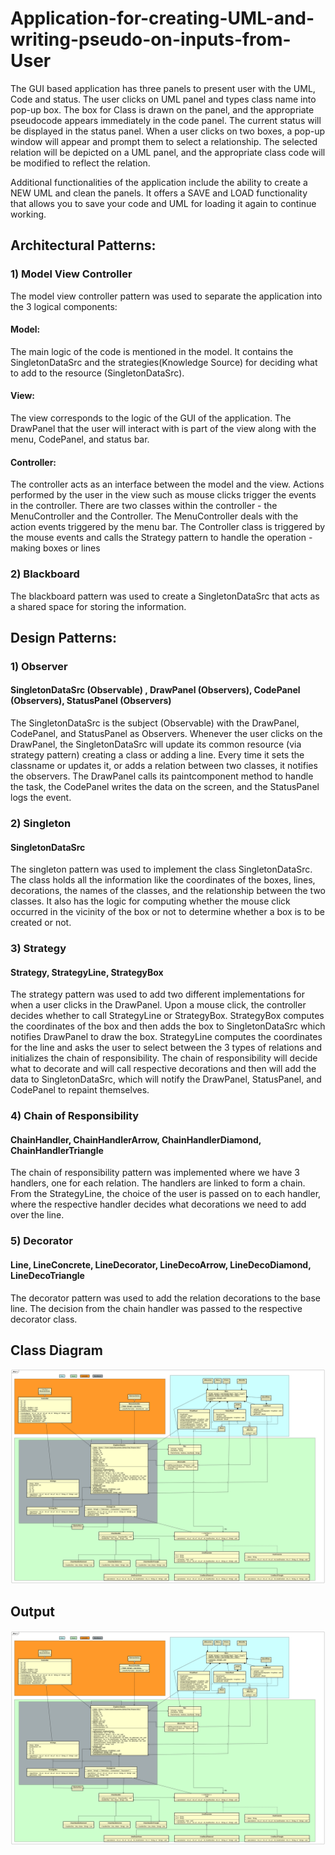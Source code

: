 # Application-for-creating-UML-and-writing-pseudo-on-inputs-from-User
The GUI based application has three panels to present user with the UML, Code and status. The user clicks on UML panel and types class name into pop-up box. The box for Class is drawn on the panel, and the appropriate pseudocode appears immediately in the code panel. The current status will be displayed in the status panel. When a user clicks on two boxes, a pop-up window will appear and prompt them to select a relationship. The selected relation will be depicted on a UML panel, and the appropriate class code will be modified to reflect the relation.

Additional functionalities of the application include the ability to create a NEW UML and clean the panels. It offers a SAVE and LOAD functionality that allows you to save your code and UML for loading it again to continue working.

## Architectural Patterns:
### 1) Model View Controller
The model view controller pattern was used to separate the application into the 3 logical components:
####    Model: 
The main logic of the code is mentioned in the model. It contains the SingletonDataSrc and the strategies(Knowledge Source) for deciding what to add to the resource (SingletonDataSrc).
####    View: 
The view corresponds to the logic of the GUI of the application. The DrawPanel that the user will interact with is part of the view along with the menu, CodePanel, and status bar.
####    Controller: 
The controller acts as an interface between the model and the view. Actions performed by the user in the view such as mouse clicks trigger the events in the controller. There are two classes within the controller - the MenuController and the Controller. The MenuController deals with the action events triggered by the menu bar. The Controller class is triggered by the mouse events and calls the Strategy pattern to handle the operation - making boxes or lines
### 2) Blackboard
The blackboard pattern was used to create a SingletonDataSrc that acts as a shared space for storing the information.

## Design Patterns:
### 1) Observer
#### SingletonDataSrc (Observable) , DrawPanel (Observers), CodePanel (Observers), StatusPanel (Observers)
The SingletonDataSrc is the subject (Observable) with the DrawPanel, CodePanel, and StatusPanel as Observers. Whenever the user clicks on the DrawPanel, the SingletonDataSrc will update its common resource (via strategy pattern) creating a class or adding a line. Every time it sets the classname or updates it, or adds a relation between two classes, it notifies the observers. The  DrawPanel calls its paintcomponent method to handle the task, the CodePanel writes the data on the screen, and the StatusPanel logs the event. 

### 2) Singleton
#### SingletonDataSrc
The singleton pattern was used to implement the class SingletonDataSrc. The class holds all the information like the coordinates of the boxes, lines, decorations, the names of the classes, and the relationship between the two classes. It also has the logic for computing whether the mouse click occurred in the vicinity of the box or not to determine whether a box is to be created or not. 
### 3) Strategy
#### Strategy, StrategyLine, StrategyBox
The strategy pattern was used to add two different implementations for when a user clicks in the DrawPanel. Upon a mouse click, the controller decides whether to call StrategyLine or StrategyBox. StrategyBox computes the coordinates of the box and then adds the box to SingletonDataSrc which notifies DrawPanel to draw the box. StrategyLine computes the coordinates for the line and asks the user to select between the 3 types of relations and initializes the chain of responsibility. The chain of responsibility will decide what to decorate and will call respective decorations and then will add the data to SingletonDataSrc, which will notify the DrawPanel, StatusPanel, and CodePanel to repaint themselves.

### 4) Chain of Responsibility
#### ChainHandler, ChainHandlerArrow, ChainHandlerDiamond, ChainHandlerTriangle
The chain of responsibility pattern was implemented where we have 3 handlers, one for each relation. The handlers are linked to form a chain. From the StrategyLine, the choice of the user is passed on to each handler, where the respective handler decides what decorations we need to add over the line. 
### 5) Decorator
#### Line, LineConcrete, LineDecorator, LineDecoArrow,  LineDecoDiamond, LineDecoTriangle
The decorator pattern was used to add the relation decorations to the base line. The decision from the chain handler was passed to the respective decorator class.

## Class Diagram
![](Class%20Diagram1.png)
## Output
![](Class%20Diagram1.png)
